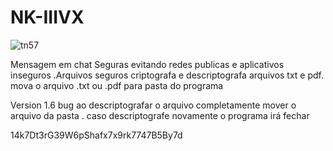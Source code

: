 # NK-IIIVX
![tn57](https://user-images.githubusercontent.com/101123260/157138028-971527a3-77a5-4901-aebe-ce3083f204a8.png)



Mensagem em chat Seguras evitando redes publicas e aplicativos inseguros .Arquivos seguros criptografa e descriptografa arquivos txt e pdf. mova o arquivo .txt ou .pdf para pasta do  programa


Version 1.6 bug ao descriptografar o arquivo completamente  mover  o arquivo da pasta . caso descriptografe novamente o programa irá fechar<br/>



14k7Dt3rG39W6pShafx7x9rk7747B5By7d
















